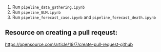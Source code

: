 1. Run `pipeline_data_gathering.ipynb`
2. Run `pipeline_GLM.ipynb`
3. Run `pipeline_forecast_case.ipynb` and `pipeline_forecast_death.ipynb`

## Resource on creating a pull reqeust:
https://opensource.com/article/19/7/create-pull-request-github
